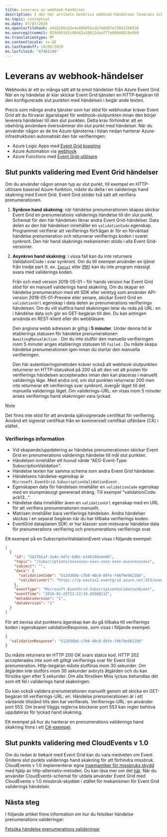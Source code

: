 ```yaml
---
title: Leverans av webhook-händelser
description: I den här artikeln beskrivs webhook-händelsen leverans och slut punkts verifiering när du använder Webhooks.
ms.topic: conceptual
ms.date: 07/07/2020
ms.openlocfilehash: e9a52d0cb3e4e880d91e1b748d97ef3041298930
ms.sourcegitcommit: 829d951d5c90442a38012daaf77e86046018e5b9
ms.translationtype: MT
ms.contentlocale: sv-SE
ms.lasthandoff: 10/09/2020
ms.locfileid: "87461246"
---
```

# <a name="webhook-event-delivery"></a>Leverans av webhook-händelser
Webhooks är ett av många sätt att ta emot händelser från Azure Event Grid. När en ny händelse är klar skickar Event Grid tjänsten en HTTP-begäran till den konfigurerade slut punkten med händelsen i begär ande texten.

Precis som många andra tjänster som har stöd för webhookar kräver Event Grid att du förvarar ägarskapet för webhook-slutpunkten innan den börjar leverera händelser till den slut punkten. Detta krav förhindrar att en obehörig användare översvämmar din slut punkt med händelser. När du använder någon av de tre Azure-tjänsterna i listan nedan hanterar Azure-infrastrukturen automatiskt den här verifieringen:

- Azure Logic Apps med [Event Grid koppling](/connectors/azureeventgrid/)
- Azure Automation via [webhook](../event-grid/ensure-tags-exists-on-new-virtual-machines.md)
- Azure Functions med [Event Grid-utlösare](../azure-functions/functions-bindings-event-grid.md)

## <a name="endpoint-validation-with-event-grid-events"></a>Slut punkts validering med Event Grid händelser
Om du använder någon annan typ av slut punkt, till exempel en HTTP-utlösare baserad Azure-funktion, måste du delta i en validerings hand skakning med Event Grid. Event Grid stöder två sätt att verifiera prenumerationen.

1. **Synkron hand skakning**: när händelse prenumerationen skapas skickar Event Grid en prenumerations validerings händelse till din slut punkt. Schemat för den här händelsen liknar andra Event Grid-händelser. Data delen av den här händelsen innehåller en `validationCode` egenskap. Programmet verifierar att verifierings förfrågan är för en förväntad händelse prenumeration och returnerar verifierings koden i svaret synkront. Den här hand skaknings mekanismen stöds i alla Event Grid-versioner.

2. **Asynkron hand skakning**: i vissa fall kan du inte returnera ValidationCode i svar synkront. Om du till exempel använder en tjänst från tredje part (t. ex. [`Zapier`](https://zapier.com) eller [ifttt](https://ifttt.com/)) kan du inte program mässigt svara med validerings koden.

   Från och med version 2018-05-01 – för hands version har Event Grid stöd för en manuell validerings hand skakning. Om du skapar en händelse prenumeration med ett SDK eller verktyg som använder API-version 2018-05-01-Preview eller senare, skickar Event Grid en `validationUrl` egenskap i data delen av prenumerations verifierings händelsen. Om du vill slutföra hand skakningen letar du reda på URL: en i händelse data och gör en GET-begäran till den. Du kan antingen använda en REST-klient eller din webbläsare.

   Den angivna webb adressen är giltig i **5 minuter**. Under denna tid är etablerings statusen för händelse prenumerationen `AwaitingManualAction` . Om du inte slutför den manuella verifieringen inom 5 minuter anges etablerings statusen till `Failed` . Du måste skapa händelse prenumerationen igen innan du startar den manuella verifieringen.

   Den här autentiseringsmetoden kräver också att webhook-slutpunkten returnerar en HTTP-statuskod på 200 så att den vet att posten för verifierings händelsen accepterades innan den kan placeras i manuellt validerings läge. Med andra ord, om slut punkten returnerar 200 men inte returnerar ett verifierings svar synkront, övergår läget till det manuella validerings läget. Om validerings-URL: en visas inom 5 minuter anses verifierings hand skakningen vara lyckad.

> [!NOTE]
> Det finns inte stöd för att använda självsignerade certifikat för verifiering. Använd ett signerat certifikat från en kommersiell certifikat utfärdare (CA) i stället.

### <a name="validation-details"></a>Verifierings information

- Vid skapande/uppdatering av händelse prenumerationen skickar Event Grid en prenumerations validerings händelse till mål slut punkten.
- Händelsen innehåller ett huvud värde "AEG-Event-Type: SubscriptionValidation".
- Händelse texten har samma schema som andra Event Grid händelser.
- Händelsens händelse-egenskap är `Microsoft.EventGrid.SubscriptionValidationEvent` .
- Egenskapen data för händelsen innehåller en `validationCode` egenskap med en slumpmässigt genererad sträng. Till exempel "validationCode: acb13...".
- Händelse data innehåller även en `validationUrl` egenskap med en URL för att verifiera prenumerationen manuellt.
- Matrisen innehåller bara verifierings händelsen. Andra händelser skickas i en separat begäran när du har tillbaka verifierings koden.
- EventGrid dataplanen SDK: er har klasser som motsvarar händelse data för prenumerations verifiering och prenumerations verifierings svar.

Ett exempel på en SubscriptionValidationEvent visas i följande exempel:

```json
[
  {
    "id": "2d1781af-3a4c-4d7c-bd0c-e34b19da4e66",
    "topic": "/subscriptions/xxxxxxxx-xxxx-xxxx-xxxx-xxxxxxxxxxxx",
    "subject": "",
    "data": {
      "validationCode": "512d38b6-c7b8-40c8-89fe-f46f9e9622b6",
      "validationUrl": "https://rp-eastus2.eventgrid.azure.net:553/eventsubscriptions/estest/validate?id=512d38b6-c7b8-40c8-89fe-f46f9e9622b6&t=2018-04-26T20:30:54.4538837Z&apiVersion=2018-05-01-preview&token=1A1A1A1A"
    },
    "eventType": "Microsoft.EventGrid.SubscriptionValidationEvent",
    "eventTime": "2018-01-25T22:12:19.4556811Z",
    "metadataVersion": "1",
    "dataVersion": "1"
  }
]
```

För att bevisa slut punktens ägarskap kan du gå tillbaka till verifierings koden i egenskapen validationResponse, som visas i följande exempel:

```json
{
  "validationResponse": "512d38b6-c7b8-40c8-89fe-f46f9e9622b6"
}
```

Du måste returnera en HTTP 200 OK svars status kod. HTTP 202 accepterades inte som ett giltigt verifierings svar för Event Grid prenumeration. Http-begäran måste slutföras inom 30 sekunder. Om åtgärden inte slutförs inom 30 sekunder avbryts åtgärden och du kan försöka igen efter 5 sekunder. Om alla försöken Miss lyckas behandlas det som ett fel i validerings hand skakningen.

Du kan också validera prenumerationen manuellt genom att skicka en GET-begäran till verifierings-URL: en. Händelse prenumerationen är i ett väntande tillstånd tills den har verifierats. Verifierings-URL: en använder port 553. Om brand Väggs reglerna blockerar port 553 kan regler behöva uppdateras för lyckad hand skakning.

Ett exempel på hur du hanterar en prenumerations validerings hand skakning finns i ett [C#-exempel](https://github.com/Azure-Samples/event-grid-dotnet-publish-consume-events/blob/master/EventGridConsumer/EventGridConsumer/Function1.cs).

## <a name="endpoint-validation-with-cloudevents-v10"></a>Slut punkts validering med CloudEvents v 1.0
Om du redan är bekant med Event Grid kan du vara medveten om Event Gridens slut punkts validerings hand skakning för att förhindra missbruk. CloudEvents v 1.0 implementerar egna [insemantiker för missbruks skydd](webhook-event-delivery.md) med hjälp av http-alternativ-metoden. Du kan läsa mer om det [här](https://github.com/cloudevents/spec/blob/v1.0/http-webhook.md#4-abuse-protection). När du använder CloudEvents-schemat för utdata använder Event Grid med CloudEvents v 1.0 missbruk-skyddet i stället för mekanismen för Event Grid validerings händelser.

## <a name="next-steps"></a>Nästa steg
I följande artikel finns information om hur du felsöker händelse prenumerations valideringar: 

[Felsöka händelse prenumerations valideringar](troubleshoot-subscription-validation.md)
